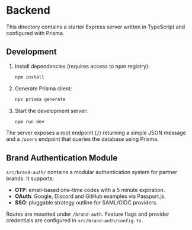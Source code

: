 # Backend

This directory contains a starter Express server written in TypeScript and configured with Prisma.

## Development

1. Install dependencies (requires access to npm registry):
   ```bash
   npm install
   ```
2. Generate Prisma client:
   ```bash
   npx prisma generate
   ```
3. Start the development server:
   ```bash
   npm run dev
   ```

The server exposes a root endpoint (`/`) returning a simple JSON message and a `/users` endpoint that queries the database using Prisma.

## Brand Authentication Module

`src/brand-auth/` contains a modular authentication system for partner brands. It supports:

- **OTP**: email-based one-time codes with a 5 minute expiration.
- **OAuth**: Google, Discord and GitHub examples via Passport.js.
- **SSO**: pluggable strategy outline for SAML/OIDC providers.

Routes are mounted under `/brand-auth`. Feature flags and provider credentials are configured in `src/brand-auth/config.ts`.
